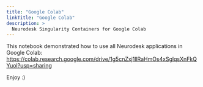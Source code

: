 ```yaml
---
title: "Google Colab"
linkTitle: "Google Colab"
description: >
  Neurodesk Singularity Containers for Google Colab
---
```


This notebook demonstrated how to use all Neurodesk applications in Google Colab: 
https://colab.research.google.com/drive/1g5cnZxj1llRaHmOs4xSglqsXnFkQYuol?usp=sharing


Enjoy :)
